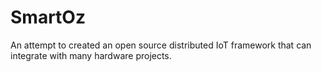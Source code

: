 # SmartOz
An attempt to created an open source distributed IoT framework that can integrate with many hardware projects. 
